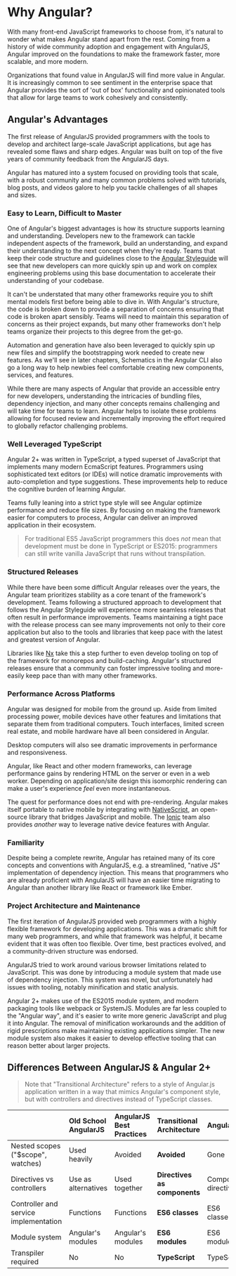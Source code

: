 # Why Angular?

With many front-end JavaScript frameworks to choose from, it's natural to wonder what makes Angular stand apart from the rest. Coming from a history of wide community adoption and engagement with AngularJS, Angular improved on the foundations to make the framework faster, more scalable, and more modern.

Organizations that found value in AngularJS will find more value in Angular. It is increasingly common to see sentiment in the enterprise space that Angular provides the sort of 'out of box' functionality and opinionated tools that allow for large teams to work cohesively and consistently.

## Angular's Advantages

The first release of AngularJS provided programmers with the tools to develop and architect large-scale JavaScript applications, but age has revealed some flaws and sharp edges. Angular was built on top of the five years of community feedback from the AngularJS days.

Angular has matured into a system focused on providing tools that scale, with a robust community and many common problems solved with tutorials, blog posts, and videos galore to help you tackle challenges of all shapes and sizes.

### Easy to Learn, Difficult to Master

One of Angular's biggest advantages is how its structure supports learning and understanding. Developers new to the framework can tackle independent aspects of the framework, build an understanding, and expand their understanding to the next concept when they're ready. Teams that keep their code structure and guidelines close to the [Angular Styleguide](https://angular.io/guide/styleguide) will see that new developers can more quickly spin up and work on complex engineering problems using this base documentation to accelerate their understanding of your codebase.

It can't be understated that many other frameworks require you to shift mental models first before being able to dive in. With Angular's structure, the code is broken down to provide a separation of concerns ensuring that code is broken apart sensibly. Teams will need to maintain this separation of concerns as their project expands, but many other frameworks don't help teams organize their projects to this degree from the get-go.

Automation and generation have also been leveraged to quickly spin up new files and simplify the bootstrapping work needed to create new features. As we'll see in later chapters, Schematics in the Angular CLI also go a long way to help newbies feel comfortable creating new components, services, and features.

While there are many aspects of Angular that provide an accessible entry for new developers, understanding the intricacies of bundling files, dependency injection, and many other concepts remains challenging and will take time for teams to learn. Angular helps to isolate these problems allowing for focused review and incrementally improving the effort required to globally refactor challenging problems.

### Well Leveraged TypeScript

Angular 2+ was written in TypeScript, a typed superset of JavaScript that implements many modern EcmaScript features. Programmers using sophisticated text editors \(or IDEs\) will notice dramatic improvements with auto-completion and type suggestions. These improvements help to reduce the cognitive burden of learning Angular.

Teams fully leaning into a strict type style will see Angular optimize performance and reduce file sizes. By focusing on making the framework easier for computers to process, Angular can deliver an improved application in their ecosystem.

> For traditional ES5 JavaScript programmers this does _not_ mean that development must be done in TypeScript or ES2015: programmers can still write vanilla JavaScript that runs without transpilation.

### Structured Releases

While there have been some difficult Angular releases over the years, the Angular team prioritizes stability as a core tenant of the framework's development. Teams following a structured approach to development that follows the Angular Styleguide will experience more seamless releases that often result in performance improvements. Teams maintaining a tight pace with the release process can see many improvements not only to their core application but also to the tools and libraries that keep pace with the latest and greatest version of Angular.

Libraries like [Nx](https://nx.dev/) take this a step further to even develop tooling on top of the framework for monorepos and build-caching. Angular's structured releases ensure that a community can foster impressive tooling and more-easily keep pace than with many other frameworks.

### Performance Across Platforms

Angular was designed for mobile from the ground up. Aside from limited processing power, mobile devices have other features and limitations that separate them from traditional computers. Touch interfaces, limited screen real estate, and mobile hardware have all been considered in Angular.

Desktop computers will also see dramatic improvements in performance and responsiveness.

Angular, like React and other modern frameworks, can leverage performance gains by rendering HTML on the server or even in a web worker. Depending on application/site design this isomorphic rendering can make a user's experience _feel_ even more instantaneous.

The quest for performance does not end with pre-rendering. Angular makes itself portable to native mobile by integrating with [NativeScript](https://www.nativescript.org/), an open-source library that bridges JavaScript and mobile. The [Ionic](https://ionicframework.com/) team also provides _another_ way to leverage native device features with Angular.

### Familiarity

Despite being a complete rewrite, Angular has retained many of its core concepts and conventions with AngularJS, e.g. a streamlined, "native JS" implementation of dependency injection. This means that programmers who are already proficient with AngularJS will have an easier time migrating to Angular than another library like React or framework like Ember.

### Project Architecture and Maintenance

The first iteration of AngularJS provided web programmers with a highly flexible framework for developing applications. This was a dramatic shift for many web programmers, and while that framework was helpful, it became evident that it was often too flexible. Over time, best practices evolved, and a community-driven structure was endorsed.

AngularJS tried to work around various browser limitations related to JavaScript. This was done by introducing a module system that made use of dependency injection. This system was novel, but unfortunately had issues with tooling, notably minification and static analysis.

Angular 2+ makes use of the ES2015 module system, and modern packaging tools like webpack or SystemJS. Modules are far less coupled to the "Angular way", and it's easier to write more generic JavaScript and plug it into Angular. The removal of minification workarounds and the addition of rigid prescriptions make maintaining existing applications simpler. The new module system also makes it easier to develop effective tooling that can reason better about larger projects.

## Differences Between AngularJS & Angular 2+

> Note that "Transitional Architecture" refers to a style of Angular.js application written in a way that mimics Angular's component style, but with controllers and directives instead of TypeScript classes.

|                                       | Old School AngularJS | AngularJS Best Practices | **Transitional Architecture** | Angular              |
| :------------------------------------ | :------------------- | :----------------------- | :---------------------------- | :------------------- |
| Nested scopes \("$scope", watches\)   | Used heavily         | Avoided                  | **Avoided**                   | Gone                 |
| Directives vs controllers             | Use as alternatives  | Used together            | **Directives as components**  | Component directives |
| Controller and service implementation | Functions            | Functions                | **ES6 classes**               | ES6 classes          |
| Module system                         | Angular's modules    | Angular's modules        | **ES6 modules**               | ES6 modules          |
| Transpiler required                   | No                   | No                       | **TypeScript**                | TypeScript           |
